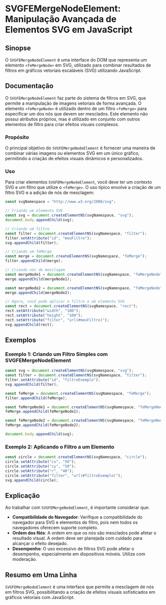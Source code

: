 <!--
Meta Description: # SVGFEMergeNodeElement: Manipulação Avançada de Elementos SVG em JavaScript ## Sinopse O `SVGFEMergeNodeElement` é uma interface do DOM que represent...
Meta Keywords: svg, document, const, svgnamespace, createelementns
-->

# SVGFEMergeNodeElement: Manipulação Avançada de Elementos SVG em JavaScript

## Sinopse
O `SVGFEMergeNodeElement` é uma interface do DOM que representa um elemento `<feMergeNode>` em SVG, utilizado para combinar resultados de filtros em gráficos vetoriais escaláveis (SVG) utilizando JavaScript.

## Documentação
O `SVGFEMergeNodeElement` faz parte do sistema de filtros em SVG, que permite a manipulação de imagens vetoriais de forma avançada. O elemento `<feMergeNode>` é utilizado dentro de um filtro `<feMerge>` para especificar um dos nós que devem ser mesclados. Este elemento não possui atributos próprios, mas é utilizado em conjunto com outros elementos de filtro para criar efeitos visuais complexos.

### Propósito
O principal objetivo do `SVGFEMergeNodeElement` é fornecer uma maneira de combinar várias imagens ou elementos SVG em um único gráfico, permitindo a criação de efeitos visuais dinâmicos e personalizados.

### Uso
Para criar elementos `SVGFEMergeNodeElement`, você deve ter um contexto SVG e um filtro que utilize o `<feMerge>`. O uso típico envolve a criação de um filtro SVG e a adição de nós de mesclagem:

```javascript
const svgNamespace = "http://www.w3.org/2000/svg";

// Criando um elemento SVG
const svg = document.createElementNS(svgNamespace, "svg");
document.body.appendChild(svg);

// Criando um filtro
const filter = document.createElementNS(svgNamespace, "filter");
filter.setAttribute("id", "meuFiltro");
svg.appendChild(filter);

// Criando um feMerge
const merge = document.createElementNS(svgNamespace, "feMerge");
filter.appendChild(merge);

// Criando nós de mesclagem
const mergeNode1 = document.createElementNS(svgNamespace, "feMergeNode");
merge.appendChild(mergeNode1);

const mergeNode2 = document.createElementNS(svgNamespace, "feMergeNode");
merge.appendChild(mergeNode2);

// Agora, você pode aplicar o filtro a um elemento SVG
const rect = document.createElementNS(svgNamespace, "rect");
rect.setAttribute("width", "100");
rect.setAttribute("height", "100");
rect.setAttribute("filter", "url(#meuFiltro)");
svg.appendChild(rect);
```

## Exemplos
### Exemplo 1: Criando um Filtro Simples com SVGFEMergeNodeElement
```javascript
const svg = document.createElementNS(svgNamespace, "svg");
const filter = document.createElementNS(svgNamespace, "filter");
filter.setAttribute("id", "filtroExemplo");
svg.appendChild(filter);

const feMerge = document.createElementNS(svgNamespace, "feMerge");
filter.appendChild(feMerge);

const feMergeNode1 = document.createElementNS(svgNamespace, "feMergeNode");
feMerge.appendChild(feMergeNode1);

const feMergeNode2 = document.createElementNS(svgNamespace, "feMergeNode");
feMerge.appendChild(feMergeNode2);

document.body.appendChild(svg);
```

### Exemplo 2: Aplicando o Filtro a um Elemento
```javascript
const circle = document.createElementNS(svgNamespace, "circle");
circle.setAttribute("cx", "50");
circle.setAttribute("cy", "50");
circle.setAttribute("r", "40");
circle.setAttribute("filter", "url(#filtroExemplo)");
svg.appendChild(circle);
```

## Explicação
Ao trabalhar com `SVGFEMergeNodeElement`, é importante considerar que:

- **Compatibilidade do Navegador**: Verifique a compatibilidade do navegador para SVG e elementos de filtro, pois nem todos os navegadores oferecem suporte completo.
- **Ordem dos Nós**: A ordem em que os nós são mesclados pode afetar o resultado visual. A ordem deve ser planejada com cuidado para alcançar o efeito desejado.
- **Desempenho**: O uso excessivo de filtros SVG pode afetar o desempenho, especialmente em dispositivos móveis. Utilize com moderação.

## Resumo em Uma Linha
`SVGFEMergeNodeElement` é uma interface que permite a mesclagem de nós em filtros SVG, possibilitando a criação de efeitos visuais sofisticados em gráficos vetoriais com JavaScript.